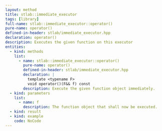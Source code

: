 ```yaml
---
layout: method
title: stlab::immediate_executor
tags: [library]
full-name: stlab::immediate_executor::operator()
pure-name: operator()
defined-in-header: stlab/immediate_executor.hpp 
declaration: operator()
description: Executes the given function on this executor
entities:
  - kind: methods
    list:
      - name: stlab::immediate_executor::operator()
        pure-name: operator()
        defined-in-header: stlab/immediate_executor.hpp 
        declaration: |
          template <typename F> 
          void operator()(F&& f) const
        description: Execute the given function object immediately.
  - kind: parameters
    list:
      - name: f
        description: The function object that shall now be executed.
  - kind: result
  - kind: example
    code: NoCode
---
```

